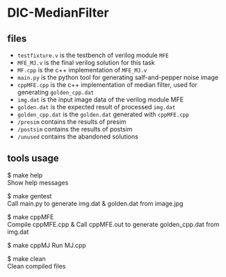 # DIC-MedianFilter

## files
* `testfixture.v` is the testbench of verilog module `MFE`
* `MFE_MJ.v` is the final verilog solution for this task
* `MF.cpp` is the c++ implementation of `MFE_MJ.v`
* `main.py` is the python tool for generating salf-and-pepper noise image
* `cppMFE.cpp` is the c++ implementation of median filter, used for generating `golden_cpp.dat`
* `img.dat` is the input image data of the verilog module MFE
* `golden.dat` is the expected result of processed `img.dat`
* `golden_cpp.dat` is the `golden.dat` generated with `cppMFE.cpp`
* `/presim` contains the results of presim
* `/postsim` contains the results of postsim
* `/unused` contains the abandoned solutions

## tools usage
$ make help  
Show help messages

$ make gentest  
Call main.py to generate img.dat & golden.dat from image.jpg

$ make cppMFE  
Compile cppMFE.cpp & Call cppMFE.out to generate golden_cpp.dat from img.dat

$ make cppMJ
Run MJ.cpp

$ make clean  
Clean compiled files
